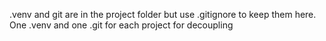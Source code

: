 .venv and git are in the project folder but use .gitignore to keep them here.
One .venv and one .git for each project for decoupling
